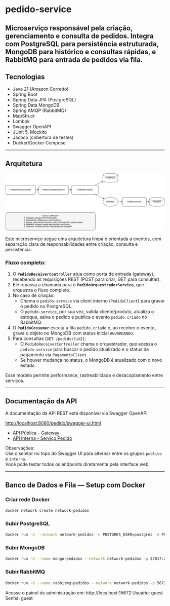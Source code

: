 # pedido-service

Microserviço responsável pela criação, gerenciamento e consulta de pedidos.
Integra com PostgreSQL para persistência estruturada, MongoDB para histórico e consultas rápidas, e RabbitMQ para entrada de pedidos via fila.
---

## Tecnologias

- Java 21 (Amazon Corretto)
- Spring Boot
- Spring Data JPA (PostgreSQL)
- Spring Data MongoDB
- Spring AMQP (RabbitMQ)
- MapStruct
- Lombok
- Swagger OpenAPI
- JUnit 5, Mockito
- Jacoco (cobertura de testes)
- Docker/Docker Compose

---

## Arquitetura

![Fluxo do Pedido](docs/fluxo_pedido_completo_com_legenda.png)

Este microserviço segue uma arquitetura limpa e orientada a eventos, com separação clara de responsabilidades entre criação, consulta e persistência.

### Fluxo completo:
1. O **`PedidoReceiverController`** atua como porta de entrada (gateway), recebendo as requisições REST (POST para criar, GET para consultar).
2. Ele repassa a chamada para o **`PedidoOrquestradorService`**, que orquestra o fluxo completo.
3. No caso de criação:
    - Chama o `pedido-service` via client interno (`PedidoClient`) para gravar o pedido no PostgreSQL.
    - O `pedido-service`, por sua vez, valida cliente/produto, atualiza o estoque, salva o pedido e publica o evento `pedido.criado` no RabbitMQ.
4. O **`PedidoConsumer`** escuta a fila `pedido.criado` e, ao receber o evento, grava o objeto no MongoDB com status inicial `AGUARDANDO`.
5. Para consultas (`GET /pedido/{id}`):
    - O `PedidoReceiverController` chama o orquestrador, que acessa o `pedido-service` para buscar o pedido atualizado e o status de pagamento via `PagamentoClient`.
    - Se houver mudança no status, o MongoDB é atualizado com o novo estado.

Esse modelo permite performance, rastreabilidade e desacoplamento entre serviços.

---

## Documentação da API

A documentação da API REST está disponível via Swagger OpenAPI:

[http://localhost:8080/pedido/swagger-ui.html](http://localhost:8080/swagger-ui.html)
- [API Pública - Gateway](http://localhost:8080/swagger-ui.html?configUrl=/v3/api-docs/publico)
- [API Interna - Serviço Pedido](http://localhost:8080/swagger-ui.html?configUrl=/v3/api-docs/interno)

Observações:<br>
Use o seletor no topo do Swagger UI para alternar entre os grupos `publico` e `interno`.<br>
Você pode testar todos os endpoints diretamente pela interface web.

---

## Banco de Dados e Fila — Setup com Docker

### Criar rede Docker
```bash
docker network create network-pedidos
```

### Subir PostgreSQL
```bash
docker run -d --network network-pedidos -e POSTGRES_USER=postgres -e POSTGRES_PASSWORD=postgres -e POSTGRES_DB=pedidos -p 5432:5432 postgres:15
```

### Subir MongoDB
```bash
docker run -d --name mongo-pedidos --network network-pedidos -p 27017:27017 mongo:6
```

### Subir RabbitMQ
```bash
docker run -d --name rabbitmq-pedidos --network network-pedidos -p 5672:5672 -p 15672:15672 -e RABBITMQ_DEFAULT_USER=guest -e RABBITMQ_DEFAULT_PASS=guest rabbitmq:3-management
```
Acesse o painel de administração em: http://localhost:15672
Usuário: guest
Senha: guest